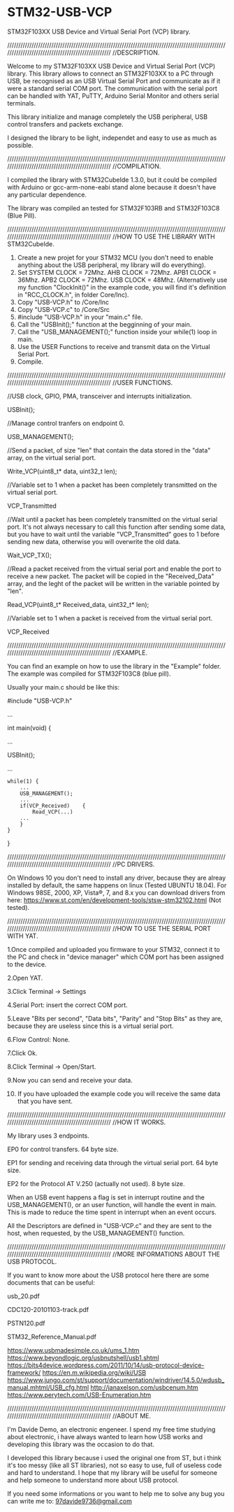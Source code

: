 # STM32-USB-VCP
STM32F103XX USB Device and Virtual Serial Port (VCP) library.

//////////////////////////////////////////////////////////////////////////////////////////////////////////////////////////////////////////////////
//DESCRIPTION.

Welcome to my STM32F103XX USB Device and Virtual Serial Port (VCP) library.
This library allows to connect an STM32F103XX to a PC through USB, be recognised as an USB Virtual Serial Port and
communicate as if it were a standard serial COM port.
The communication with the serial port can be handled with YAT, PuTTY, Arduino Serial Monitor and others serial terminals.

This library initialize and manage completely the USB peripheral, USB control transfers and packets exchange.

I designed the library to be light, independet and easy to use as much as possible.




//////////////////////////////////////////////////////////////////////////////////////////////////////////////////////////////////////////////////
//COMPILATION.

I compiled the library with STM32CubeIde 1.3.0, but it could be compiled with Arduino or gcc-arm-none-eabi stand alone because it doesn't have any
particular dependence.

The library was compiled an tested for STM32F103RB and STM32F103C8 (Blue Pill).





//////////////////////////////////////////////////////////////////////////////////////////////////////////////////////////////////////////////////
//HOW TO USE THE LIBRARY WITH STM32CubeIde.
1. Create a new projet for your STM32 MCU (you don't need to enable anything about the USB peripheral, my library will do everything).
2. Set SYSTEM CLOCK = 72Mhz. AHB CLOCK = 72Mhz. APB1 CLOCK = 36Mhz. APB2 CLOCK = 72Mhz. USB CLOCK = 48Mhz. (Alternatively use my function "ClockInit()" in the example code, you will find it's definition in "RCC_CLOCK.h", in folder Core/Inc).  
3. Copy "USB-VCP.h" to <projet folder>/Core/Inc
4. Copy "USB-VCP.c" to <projet folder>/Core/Src
5. #include "USB-VCP.h" in your "main.c" file.
6. Call the "USBInit();" function at the begginning of your main.
7. Call the "USB_MANAGEMENT();" function inside your while(1) loop in main.
8. Use the USER Functions to receive and transmit data on the Virtual Serial Port.
9. Compile.





//////////////////////////////////////////////////////////////////////////////////////////////////////////////////////////////////////////////////
//USER FUNCTIONS.

//USB clock, GPIO, PMA, transceiver and interrupts initialization.  

USBInit();											

//Manage control tranfers on endpoint 0.  

USB_MANAGEMENT();									

//Send a packet, of size "len" that contain the data stored in the "data" array, on the virtual serial port.  

Write_VCP(uint8_t* data, uint32_t len);				

//Variable set to 1 when a packet has been completely transmitted on the virtual serial port.  

VCP_Transmitted										

//Wait until a packet has been completely transmitted on the virtual serial port. It's not always necessary to call this function after sending some data, but you have to wait until the variable "VCP_Transmitted" goes to 1 before sending new data, otherwise you will overwrite the old data.  

Wait_VCP_TX();										

//Read a packet received from the virtual serial port and enable the port to receive a new packet. The packet will be copied in the "Received_Data" array, and the leght of the packet will be written in the variable pointed by "len".  

Read_VCP(uint8_t* Received_data, uint32_t* len);	

//Variable set to 1 when a packet is received from the virtual serial port.  

VCP_Received										





//////////////////////////////////////////////////////////////////////////////////////////////////////////////////////////////////////////////////
//EXAMPLE.

You can find an example on how to use the library in the "Example" folder. The example was compiled for STM32F103C8 (blue pill).

Usually your main.c should be like this:

#include "USB-VCP.h"

...

int main(void)	{

...

USBInit();

...	
	
	while(1) {
		...
		USB_MANAGEMENT();
		...
		if(VCP_Received)	{
			Read_VCP(...)		 
		...
		}
	}
}





//////////////////////////////////////////////////////////////////////////////////////////////////////////////////////////////////////////////////
//PC DRIVERS.

On Windows 10 you don't need to install any driver, because they are alreay installed by default, the same happens on linux (Tested UBUNTU 18.04).
For Windows 98SE, 2000, XP, Vista®, 7, and 8.x you can download drivers from here:
https://www.st.com/en/development-tools/stsw-stm32102.html
(Not tested).





//////////////////////////////////////////////////////////////////////////////////////////////////////////////////////////////////////////////////
//HOW TO USE THE SERIAL PORT WITH YAT.

1.Once compiled and uploaded you firmware to your STM32, connect it to the PC and check in "device manager" which COM port has been assigned to the device.

2.Open YAT.

3.Click Terminal -> Settings

4.Serial Port: insert the correct COM port.

5.Leave "Bits per second", "Data bits", "Parity" and "Stop Bits" as they are, because they are useless since this is a virtual serial port.

6.Flow Control: None.

7.Click Ok.

8.Click Terminal -> Open/Start.

9.Now you can send and receive your data.

10. If you have uploaded the example code you will receive the same data that you have sent.




//////////////////////////////////////////////////////////////////////////////////////////////////////////////////////////////////////////////////
//HOW IT WORKS.

My library uses 3 endpoints.

EP0 for control transfers. 64 byte size.

EP1 for sending and receiving data through the virtual serial port. 64 byte size.

EP2 for the Protocol AT V.250 (actually not used).	8 byte size.

When an USB event happens a flag is set in interrupt routine and the USB_MANAGEMENT(), or an user function, will handle the event in main.
This is made to reduce the time spent in interrupt when an event occurs.

All the Descriptors are defined in "USB-VCP.c" and they are sent to the host, when requested, by the USB_MANAGEMENT() function.




//////////////////////////////////////////////////////////////////////////////////////////////////////////////////////////////////////////////////
//MORE INFORMATIONS ABOUT THE USB PROTOCOL.

If you want to know more about the USB protocol here there are some documents that can be useful:

usb_20.pdf

CDC120-20101103-track.pdf

PSTN120.pdf

STM32_Reference_Manual.pdf

https://www.usbmadesimple.co.uk/ums_1.htm
https://www.beyondlogic.org/usbnutshell/usb1.shtml
https://bits4device.wordpress.com/2011/10/14/usb-protocol-device-framework/
https://en.m.wikipedia.org/wiki/USB
https://www.jungo.com/st/support/documentation/windriver/14.5.0/wdusb_manual.mhtml/USB_cfg.html
http://janaxelson.com/usbcenum.htm
https://www.perytech.com/USB-Enumeration.htm





//////////////////////////////////////////////////////////////////////////////////////////////////////////////////////////////////////////////////
//ABOUT ME.

I'm Davide Demo, an electronic engeneer.
I spend my free time studying about electronic, i have always wanted to learn how USB works and developing this library was the occasion to do that.

I developed this library because i used the original one from ST, but i think it's too messy (like all ST libraries), not so easy to use, full of useless code and hard to understand.
I hope that my library will be useful for someone and help someone to understand more about USB protocol.

If you need some informations or you want to help me to solve any bug you can write me to: 97davide9736@gmail.com